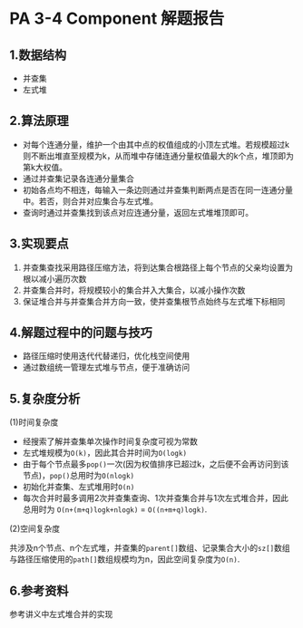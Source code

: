 # PA 3-4 Component 解题报告

## 1.数据结构 ##

- 并查集
- 左式堆

## 2.算法原理 ##

- 对每个连通分量，维护一个由其中点的权值组成的小顶左式堆。若规模超过k则不断出堆直至规模为k，从而堆中存储连通分量权值最大的k个点，堆顶即为第k大权值。
- 通过并查集记录各连通分量集合
- 初始各点均不相连，每输入一条边则通过并查集判断两点是否在同一连通分量中。若否，则合并对应集合与左式堆。
- 查询时通过并查集找到该点对应连通分量，返回左式堆堆顶即可。

## 3.实现要点 ##

1. 并查集查找采用路径压缩方法，将到达集合根路径上每个节点的父亲均设置为根以减小遍历次数
2. 并查集合并时，将规模较小的集合并入大集合，以减小操作次数
3. 保证堆合并与并查集合并方向一致，使并查集根节点始终与左式堆下标相同

## 4.解题过程中的问题与技巧

- 路径压缩时使用迭代代替递归，优化栈空间使用
- 通过数组统一管理左式堆与节点，便于准确访问

## 5.复杂度分析 ##

(1)时间复杂度

- 经搜索了解并查集单次操作时间复杂度可视为常数
- 左式堆规模为`O(k)`，因此其合并时间为`O(logk)`
- 由于每个节点最多`pop()`一次(因为权值排序已超过k，之后便不会再访问到该节点)，`pop()`总用时为`O(nlogk)`
- 初始化并查集、左式堆用时`O(n)`
- 每次合并时最多调用2次并查集查询、1次并查集合并与1次左式堆合并，因此总用时为
  `O(n+(m+q)logk+nlogk)` = `O((n+m+q)logk)`.

(2)空间复杂度

共涉及n个节点、n个左式堆，并查集的`parent[]`数组、记录集合大小的`sz[]`数组与路径压缩使用的`path[]`数组规模均为n，因此空间复杂度为`O(n)`.

## 6.参考资料

参考讲义中左式堆合并的实现

